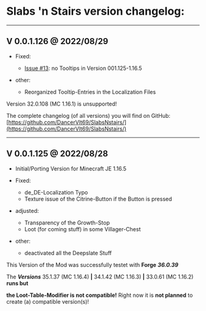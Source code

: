 # Slabs 'n Stairs version changelog:
-------------------------
V 0.0.1.126 @ 2022/08/29
-------------------------

* Fixed:
  * [Issue #13](https://github.com/DancerVlt69/SlabsNstairs/issues/13): no Tooltips in Version 001.125-1.16.5

* other:
  * Reorganized Tooltip-Entries in the Localization Files 

Version 32.0.108 (MC 1.16.1) is unsupported!

The complete changelog (of all versions) you will find on GitHub:
[https://github.com/DancerVlt69/SlabsNstairs/](https://github.com/DancerVlt69/SlabsNstairs/)

-------------------------
V 0.0.1.125 @ 2022/08/28
-------------------------
* Initial/Porting Version for Minecraft JE 1.16.5

* Fixed:
  * de_DE-Localization Typo
  * Texture issue of the Citrine-Button if the Button is pressed

* adjusted:
  * Transparency of the Growth-Stop
  * Loot (for coming stuff) in some Villager-Chest

* other:
  * deactivated all the Deepslate Stuff

This Version of the Mod was successfully testet with **Forge** ***36.0.39***

The ***Versions*** 35.1.37 (MC 1.16.4) **|** 34.1.42 (MC 1.16.3) **|** 33.0.61 (MC 1.16.2) **runs but**

**the Loot-Table-Modifier is not compatible!** Right now it is **not planned** to create (a) 
compatible version(s)! 

